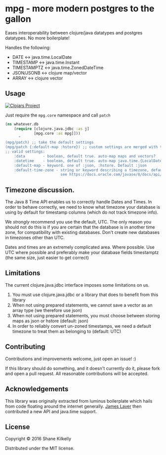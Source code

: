 # mpg - more modern postgres to the gallon

Eases interoperability between clojure/java datatypes and postgres
datatypes. No more boilerplate!

Handles the following:

- DATE <-> java.time.LocalDate
- TIMESTAMP <-> java.time.Instant
- TIMESTAMPTZ <-> java.time.ZonedDateTime
- JSON/JSONB <-> clojure map/vector
- ARRAY <-> clojure vector

## Usage

[![Clojars Project](https://img.shields.io/clojars/v/mpg.svg)](https://clojars.org/mpg)

Just require the `mpg.core` namespace and call `patch`

```clojure
(ns whatever.db
    (require [clojure.java.jdbc :as j]
             [mpg.core :as mpg]]))
      "
(mpg/patch) ;; take the default settings
(mpg/patch {:default-map :hstore}) ;; custom settings are merged with the defaults
;; valid settings:
    :data        - boolean, default true. auto-map maps and vectors?
    :datetime    - boolean, default true. auto-map java.time.{LocalDate, Instant, ZonedDateTime} ?
    :default-map - keyword. one of :json, :hstore. Default :json
    :default-time-zone - string or keyword describing a timezone, default: UTC
                         see https://docs.oracle.com/javase/8/docs/api/java/time/ZoneId.html
```

## Timezone discussion.

The Java 8 Time API enables us to correctly handle Dates and Times. In
order to behave correctly, we need to know what timezone your database
is using by default for timestamp columns (which do not track timezone info).

We *strongly* recommend you use the default, UTC. The only reason you
should not do this is if you are certain that the database is in
another time zone, for compatibility with existing databases. Don't
create new databases in timezones other than UTC.

Dates and times are an extremely complicated area. Where possible. Use
UTC where possible and preferably make your database fields
timestamptz (the same size, just easier to get correct)

## Limitations

The current clojure.java.jdbc interface imposes some limitations on us.

1. You must use clojure.java.jdbc or a library that does to benefit from this library
2. When not using prepared statements, we cannot save a vector as an array type (we therefore use json)
3. When not using prepared statements, you must choose between storing maps as json or hstore (default: json)
4. In order to reliably convert un-zoned timestamps, we need a default
   timezone to treat them as belonging to (default: UTC)

## Contributing

Contributions and improvements welcome, just open an issue! :)

If this library should do something, and it doesn't currently do it, please fork
and open a pull request. All reasonable contributions will be accepted.

## Acknowledgements

This library was originally extracted from luminus boilerplate which
hails from code floating around the internet
generally. [James Laver](https://github.com/jjl) then contributed a
new API and java.time support.

## License

Copyright © 2016 Shane Kilkelly

Distributed under the MIT license.
